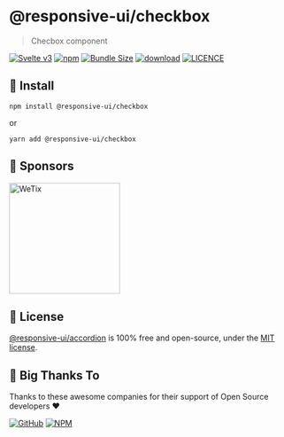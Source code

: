 
# @responsive-ui/checkbox

> Checbox component

<p>

[![Svelte v3](https://img.shields.io/badge/svelte-v3-orange.svg)](https://svelte.dev)
[![npm](https://img.shields.io/npm/v/@responsive-ui/checkbox.svg)](https://www.npmjs.com/package/@responsive-ui/checkbox)
[![Bundle Size](https://badgen.net/bundlephobia/minzip/%40responsive-ui%2Fcheckbox)](https://bundlephobia.com/result?p=%40responsive-ui%2Fcheckbox)
[![download](https://img.shields.io/npm/dw/@responsive-ui/checkbox.svg)](https://www.npmjs.com/package/@responsive-ui/checkbox)
[![LICENCE](https://img.shields.io/github/license/wetix/responsive-ui)](https://github.com/wetix/responsive-ui/blob/main/LICENSE)

</p>

## 🔨 Install

```console
npm install @responsive-ui/checkbox
```

or

```console
yarn add @responsive-ui/checkbox
```

## 🔋 Sponsors

<img src="https://asset.wetix.my/images/logo/wetix.png" alt="WeTix" width="200px">

## 📄 License

[@responsive-ui/accordion](https://github.com/wetix/responsive-ui/tree/main/components/accordion) is 100% free and open-source, under the [MIT license](https://github.com/wetix/responsive-ui/blob/main/LICENSE).

## 🎉 Big Thanks To

Thanks to these awesome companies for their support of Open Source developers ❤

[![GitHub](https://jstools.dev/img/badges/github.svg)](https://github.com/open-source)
[![NPM](https://jstools.dev/img/badges/npm.svg)](https://www.npmjs.com/)

